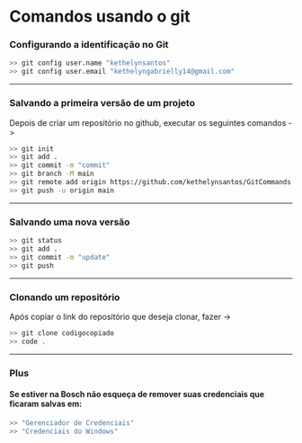 # Comandos usando o git

### Configurando a identificação no Git

```bash
>> git config user.name "kethelynsantos"
>> git config user.email "kethelyngabrielly14@gmail.com"
```
---

### Salvando a primeira versão de um projeto

Depois de criar um repositório no github, executar os seguintes comandos ->

```bash
>> git init
>> git add .
>> git commit -m "commit"
>> git branch -M main
>> git remote add origin https://github.com/kethelynsantos/GitCommands.git
>> git push -u origin main
```
---

### Salvando uma nova versão
```bash
>> git status
>> git add .
>> git commit -m "update"
>> git push
```
---

### Clonando um repositório

Após copiar o link do repositório que deseja clonar, fazer ->
```bash
>> git clone codigocopiado
>> code .
```
---

### Plus

#### Se estiver na Bosch não esqueça de remover suas credenciais que ficaram salvas em:
```bash
>> "Gerenciador de Credenciais"
>> "Credenciais do Windows"
```
